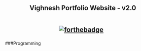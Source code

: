 <h2 align="center">
  Vighnesh Portfolio Website - v2.0<br/>
  <br/>

  [![forthebadge](https://forthebadge.com/images/badges/made-with-python.svg)](https://forthebadge.com) &nbsp;

</h2>
<div align="center">
<!--   <img alt="Demo" src="./Images/readme-img1.png" /> -->
</div>
<h3 align="center">
</h3>

###Programming
